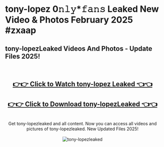# tony-lopez 0𝚗𝚕𝚢*𝚏𝚊𝚗𝚜 Leaked New Video & Photos February 2025 #zxaap

<h2>tony-lopezLeaked Videos And Photos - Update Files 2025!</h2>
<br>
<div align="center">
<h2><a href="https://mediaupload.pro?title=tony-lopez&ref=11F" rel="nofollow">👉👉 Click to Watch tony-lopez Leaked 👈👈</a></h2>
<h2><a href="https://mediaupload.pro?title=tony-lopez&ref=11F" rel="nofollow">👉👉 Click to Download tony-lopezLeaked 👈👈</a></h2>
<br>
Get tony-lopezleaked and all content. Now you can access all videos and pictures of tony-lopezleaked. New Updated Files 2025!
<br>
<br>
<a href="https://mediaupload.pro?title=tony-lopez&ref=11F" rel="nofollow" data-target="animated-image.originalLink"><img src="https://i.ibb.co/Gkj2r4b/banner.png" alt="tony-lopezleaked" style="max-width: 100%; display: inline-block;" data-target="animated-image.originalImage"></a>
</div>
<br>

